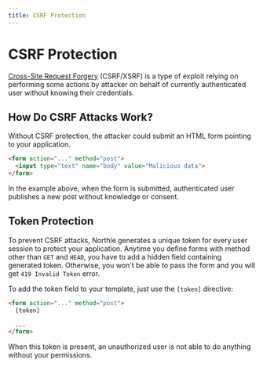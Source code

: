 ```yaml
---
title: CSRF Protection
---
```


# CSRF Protection

[Cross-Site Request Forgery](https://en.wikipedia.org/wiki/Cross-site_request_forgery) (CSRF/XSRF) is a type of exploit relying on performing some actions by attacker on behalf of currently authenticated user without knowing their credentials.

## How Do CSRF Attacks Work?

Without CSRF protection, the attacker could submit an HTML form pointing to your application.

```html
<form action="..." method="post">
  <input type="text" name="body" value="Malicious data">
</form>
```

In the example above, when the form is submitted, authenticated user publishes a new post without knowledge or consent.

## Token Protection

To prevent CSRF attacks, Northle generates a unique token for every user session to protect your application. Anytime you define forms with method other than `GET` and `HEAD`, you have to add a hidden field containing generated token. Otherwise, you won't be able to pass the form and you will get `419 Invalid Token` error.

To add the token field to your template, just use the `[token]` directive:

```html
<form action="..." method="post">
  [token]

  ...
</form>
```

When this token is present, an unauthorized user is not able to do anything without your permissions.
